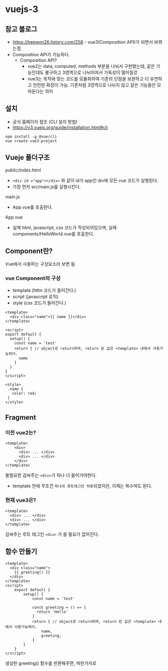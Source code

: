 # vuejs-3

## 참고 블로그
- https://heewon26.tistory.com/258 - vue3(Composition API)가 되면서 바뀌는점
- Composition API가 가능하다.
  - Composition API?
    - vue2는 data, computed, methods 부분을 나눠서 구현했는데, 같은 기능인데도 불구하고 3영역으로 나뉘어져서 가독성이 떨어질것
    - vue3는 목적에 맞는 코드를 모듈화하여 기존의 단점을 보완하고 더 유연하고 안전한 확장이 가능. 기존처럼 3영역으로 나뉘지 않고 같은 기능들은 모아둔다는 의미

## 설치
- 공식 홈페이지 참조 (CLI 설치 방법)
- https://v3.vuejs.org/guide/installation.html#cli

```angular2html
npm install -g @vue/cli
vue create vue3-project
```

## Vueje 폴더구조
public/index.html
- `<div id ="app"></div>` 와 같이 id가 app인 div에 모든 vue 코드가 실행된다.
- 가장 먼저 src/main.js를 실행시킨다.

main.js
- App.vue를 호출한다.

App.vue
- 실제 html, javascript, css 코드가 작성되어있으며, 실제 components/HelloWorld.vue를 호출한다.

## Component란?
Vue에서 사용하는 구성요소라 보면 됨 

### vue Component의 구성
- template (htlm 코드가 들어간다.)
- script (javascript 로직)
- style (css 코드가 들어간다.)

```vue
<template>
  <div class="name">{{ name }}</div>
</template>

<script>
export default {
  setup() {
    const name = 'test'
    return { // object로 return하며, return 된 값은 <template> 내에서 사용가능하다.
      name
    }
  }
}
</script>

<style>
 .name {
   color: red;
 }
</style>
```

## Fragment 

### 이전 vue2는?
```vue
<template>
    <div>
      <div> ... </div>
      <div> ... </div>
    </div>
</template>
```
불필요한 감싸주는 `<div>`가 하나 더 들어가야한다.
- template 안에 무조건 `하나의 루트태그만 허용`되었지만, 이제는 복수여도 된다.

### 현재 vue3은?
```vue
<template>
  <div> ... </div>
  <div> ... </div>
</template>
```
감싸주는 루트 태그인 `<div>` 가 쓸 필요가 없어진다.

## 함수 만들기
```vue
<template>
  <div class="name">
    {{ greeting() }}
  </div>
</template>
<script>
    export default {
        setup() {
            const name = 'test'
          
            const greeting = () => {
              return 'Hello'
            }
            return { // object로 return하며, return 된 값은 <template> 내에서 사용가능하다.
                name,
                greeting,
            }
        }
    }
</script>
```
생성한 greeting() 함수를 반환해주면, 마찬가지로 <template>에서 접근할수 있다.
- 함수는 변수와 다르게 `..()` 가 필요하다.

## 이벤트 (v-on)
웹사이트에서 어떤 행동을 했을때 어떤 일이 일어난다. (ex. 클릭)

```vue
<template>
  <div class="name">
    {{ name }}
  </div>

  <button
      class="btn btn-primary"
      v-on:click="updateName"
  >
    Click
  </button>
</template>
```

consoleLog() 라는 함수를 `<script>`내 정의해주면 된다.

### 줄여서 사용할때
```angular2html
v-on: -> @
v-bind: -> :
v-slot: -> #
```

## ref vs reactive
위 코드를 그대로 사용하면, click 했을때 name 변수가 반영이 안된다. 그래서 ref, reactive를 사용해야 한다.
- ref는 원시 타입의 값 (객체 포함) (.value로 접근해야함)
- reactive는 객체 (Array, Object, Map, Set)
```vue
<template>
  <div class="name">
    {{ name }}
    {{ name2 }}
  </div>

  <button
      class="btn btn-primary"
      v-on:click="updateName"
  >
    Click
  </button>
</template>

<script>
import { ref, reactive } from 'vue';

export default {
  setup() {
    const name = ref('test') // string, int 넣을때 ref 사용
    const name2 = reactive({ // object, array 넣을때 reactive 사용
      id: 1
    })

    const greeting = () => {
      return 'Hello'
    }

    const updateName = () => {
      name.vaule = "test2"
      name2.id = 2;
    }
    return { // object로 return하며, return 된 값은 <template> 내에서 사용가능하다.
      name,
      name2,
      greeting,
      updateName,
    }
  }
}
</script>
```

## props, emit 차이
vue component 간 데이터를 주고 받을수 있음
- 부모컴포넌트에서 자식컴포넌트로 데이터를 보낼때, props를 사용한다.
- 반대로 자식컴포넌트의 데이터를 부모컴포넌트로 보낼때, context에 emit을 사용한다.

## json-server
따로 백엔드 개발 없이, Front에서 DB를 테스트해보고 싶을떄 사용
- 테스트용이기 때문에, 실제로 사용하진 않음

### 설치
```angular2html
npm install -g json-server
```

이후 root directory에 `db.json` 파일을 만듬
- db 역할을 해줄 파일

### 실행
```angular2html
json-server --watch db.json
```

## watch effect, watch
vue 내 선언한 ref, reactive 변수들의 변화를 감지하여 함수를 실행한다.
```vue
watchEffect(() => { // currentPage, nextPage가 변할때마다 함수 실행
  console.log(currentPage);
  console.log(nextPage);
})

watch(currentPage, (current, prev) => { // currentPage가 변할때마다  함수 실행
  // currentPage 0에서 1로 변할때, current는 1, prev는 0이 출력됨
  console.log(current, prev)
}
```

## vue router
vue 간 페이지 이동할때 사용
- vue3은 router 4를 설치해야됨

설치
```angular2html
npm install vue-router@4
```

## style
vue 내 `<style>`을 통해 스타일을 적용할수 있다.
- 허나 `<style>`은 다른 component들에도 적용된다 (global)
- 그렇기 때문에 해당 파일 내에서만 적용하고 싶다면 scoped를 넣어주면 된다.

```vue
<style scoped>
...
</style>
```

## vuex
vue에서 상태 관리를 할수 있음. emit, props 같이 위 부모, 자식 component에게 데이터를 넘겨줄 필요가 없음
- 단순히 데이터를 부모, 자식만 교환을 한다면 굳이 vuex를 쓸필요는 없음
- 하지만, 할아버지, 부모, 자식 이런식으로 데이터를 넘겨야한다면, vuex를 써야함

설치
```angular2html
npm install vuex@next
```